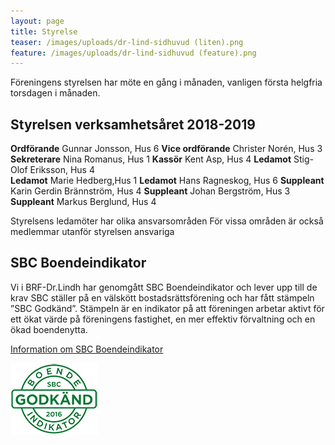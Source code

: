 ```yaml
---
layout: page
title: Styrelse
teaser: /images/uploads/dr-lind-sidhuvud (liten).png
feature: /images/uploads/dr-lind-sidhuvud (feature).png
---
```

Föreningens styrelsen har möte en gång i månaden, vanligen första helgfria torsdagen i månaden. 

## Styrelsen verksamhetsåret 2018-2019

 **Ordförande** Gunnar Jonsson, Hus 6
 **Vice ordförande** Christer Norén, Hus 3	
 **Sekreterare** Nina Romanus, Hus 1
 **Kassör** Kent Asp, Hus 4
 **Ledamot** Stig-Olof Eriksson, Hus 4	
 **Ledamot** Marie Hedberg,Hus 1
 **Ledamot** Hans Ragneskog, Hus 6
 **Suppleant** Karin Gerdin Brännström, Hus 4
 **Suppleant** Johan Bergström, Hus 3
 **Suppleant** Markus Berglund, Hus 4 

Styrelsens ledamöter har olika ansvarsområden
För vissa områden är också medlemmar utanför styrelsen ansvariga

## SBC Boendeindikator

Vi i BRF-Dr.Lindh har genomgått SBC Boendeindikator och lever upp till de krav SBC ställer på en välskött bostadsrättsförening och har fått stämpeln ”SBC Godkänd”. Stämpeln är en indikator på att föreningen arbetar aktivt för ett ökat värde på föreningens fastighet, en mer effektiv förvaltning och en ökad boendenytta.

[Information om SBC Boendeindikator](https://www.sbc.se/Bostadsrattsforvaltning/SBC-Boendeindikator/)

![SBC sigill för godkänd 2016.](/images/uploads/sbclogo.png)
